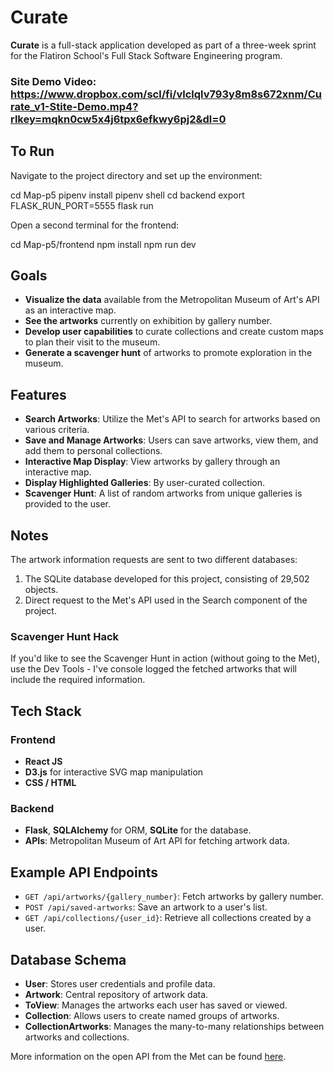 # Curate

**Curate** is a full-stack application developed as part of a three-week sprint for the Flatiron School's Full Stack Software Engineering program.

### Site Demo Video: https://www.dropbox.com/scl/fi/vlclqlv793y8m8s672xnm/Curate_v1-Stite-Demo.mp4?rlkey=mqkn0cw5x4j6tpx6efkwy6pj2&dl=0

## To Run
Navigate to the project directory and set up the environment:

cd Map-p5
pipenv install
pipenv shell
cd backend
export FLASK_RUN_PORT=5555
flask run


Open a second terminal for the frontend:

cd Map-p5/frontend
npm install
npm run dev


## Goals
- **Visualize the data** available from the Metropolitan Museum of Art's API as an interactive map.
- **See the artworks** currently on exhibition by gallery number.
- **Develop user capabilities** to curate collections and create custom maps to plan their visit to the museum.
- **Generate a scavenger hunt** of artworks to promote exploration in the museum.

## Features

- **Search Artworks**: Utilize the Met's API to search for artworks based on various criteria.
- **Save and Manage Artworks**: Users can save artworks, view them, and add them to personal collections.
- **Interactive Map Display**: View artworks by gallery through an interactive map.
- **Display Highlighted Galleries**: By user-curated collection.
- **Scavenger Hunt**: A list of random artworks from unique galleries is provided to the user.

## Notes
The artwork information requests are sent to two different databases:
1. The SQLite database developed for this project, consisting of 29,502 objects.
2. Direct request to the Met's API used in the Search component of the project.

### Scavenger Hunt Hack
If you'd like to see the Scavenger Hunt in action (without going to the Met), use the Dev Tools - I've console logged the fetched artworks that will include the required information.

## Tech Stack
### Frontend
- **React JS**
- **D3.js** for interactive SVG map manipulation
- **CSS / HTML**

### Backend
- **Flask**, **SQLAlchemy** for ORM, **SQLite** for the database.
- **APIs**: Metropolitan Museum of Art API for fetching artwork data.

## Example API Endpoints
- `GET /api/artworks/{gallery_number}`: Fetch artworks by gallery number.
- `POST /api/saved-artworks`: Save an artwork to a user's list.
- `GET /api/collections/{user_id}`: Retrieve all collections created by a user.

## Database Schema
- **User**: Stores user credentials and profile data.
- **Artwork**: Central repository of artwork data.
- **ToView**: Manages the artworks each user has saved or viewed.
- **Collection**: Allows users to create named groups of artworks.
- **CollectionArtworks**: Manages the many-to-many relationships between artworks and collections.

More information on the open API from the Met can be found [here](https://metmuseum.github.io/).
